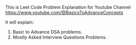 This is Leet Code Problem Explanation for Youtube Channel 
https://www.youtube.com/@BasicsToAdvanceConcepts

It will explain:
1. Basic to Advance DSA problems.
2. Mostly Asked Interview Questions Problems.
